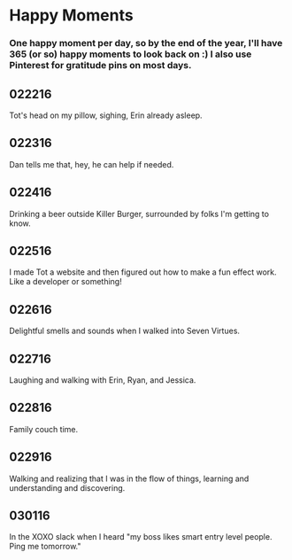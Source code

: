 # Happy Moments

### One happy moment per day, so by the end of the year, I'll have 365 (or so) happy moments to look back on :) I also use Pinterest for gratitude pins on most days.

022216
---
Tot's head on my pillow, sighing, Erin already asleep.

022316
---
Dan tells me that, hey, he can help if needed.

022416
---
Drinking a beer outside Killer Burger, surrounded by folks I'm getting to know.

022516
---
I made Tot a website and then figured out how to make a fun effect work. Like a developer or something!

022616
---
Delightful smells and sounds when I walked into Seven Virtues.

022716
---
Laughing and walking with Erin, Ryan, and Jessica.

022816
---
Family couch time. 

022916
---
Walking and realizing that I was in the flow of things, learning and understanding and discovering.

030116
---
In the XOXO slack when I heard "my boss likes smart entry level people. Ping me tomorrow."
 